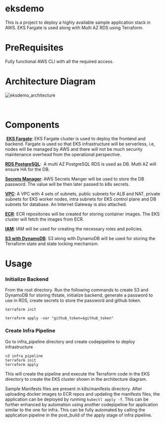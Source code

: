 # eksdemo
This is a project to deploy a highly available sample application stack in AWS. EKS Fargate is used along with Multi AZ RDS using Terraform.

# PreRequisites
Fully functional AWS CLI with all the required access.

# Architecture Diagram
![eksdemo_architecture](https://github.com/afsal137/eksdemo/assets/9499064/4a5c9092-5ccd-41a7-bdf0-4082497e41c4)

​
# Components
​
<ins>**EKS Fargate**</ins>: EKS Fargate cluster is used to deploy the frontend and backend. Fargate is used so that EKS infrastructure will be serverless, i.e, nodes will be managed by AWS and there will not be much security maintenance overhead from the operational perspective.

<ins>**RDS PostgreSQL**</ins>:  A multi AZ PostgreSQL RDS is used as DB. Mutli AZ will ensure HA for the DB.

<ins>**Secrets Manager**</ins>: AWS Secrets Manger will be used to store the DB password. The value will be then later passed to k8s secrets.

<ins>**VPC**</ins>: A VPC with 4 sets of subnets, public subnets for ALB and NAT, private subnets for EKS worker nodes, intra subnets for EKS control plane and DB subnets for database. An Internet Gateway is also attached.

<ins>**ECR**</ins>: ECR repositories will be created for storing container images. The EKS cluster will fetch the images from ECR.

<ins>**IAM**</ins>: IAM will be used for creating the necessary roles and policies.

<ins>**S3 with DynamoDB**</ins>: S3 along with DynamoDB will be used for storing the Terraform state and state locking mechanism.

# Usage

### Initialize Backend
From the root directory. Run the following commands to create S3 and DynamoDB for storing tfstate, initialize backend, generate a password to use in RDS, create secrets to store the password and github token.

```
terraform init

terraform apply -var "github_token=$github_token"
```

### Create Infra Pipeline
Go to infra_pipeline directory and create codepipeline to deploy infrastructure
```
cd infra_pipeline
terraform init
terraform apply 
```

This will create the pipeline and execute the Terraform code in the EKS directory to create the EKS cluster shown in the architecture diagram.

Sample Manifests files are present in k8s/manifests directory. After uploading docker images to ECR repos and updating the manifests files, the application can be deployed by running `kubectl apply -f`. This can be further enhanced by automation using another codepipeline for application similar to the one for infra. This can be fully automated by calling the application pipeline in the post_build of the apply stage of infra pipeline.
